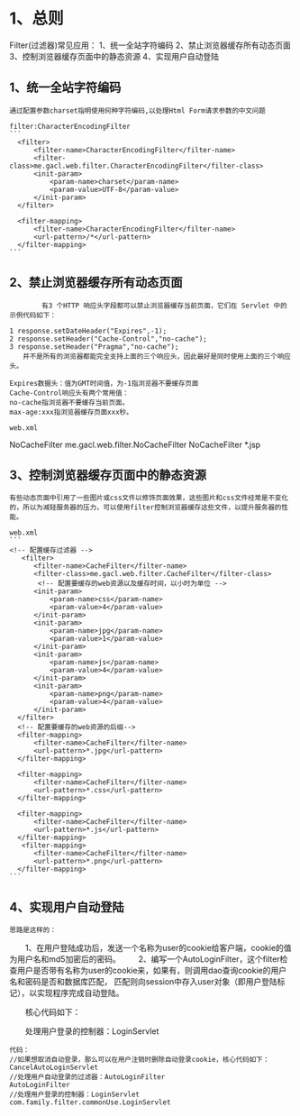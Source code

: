 # 1、总则
Filter(过滤器)常见应用：
    1、统一全站字符编码
    2、禁止浏览器缓存所有动态页面
    3、控制浏览器缓存页面中的静态资源
    4、实现用户自动登陆

## 1、统一全站字符编码
    通过配置参数charset指明使用何种字符编码,以处理Html Form请求参数的中文问题
    
    filter:CharacterEncodingFilter
    ```
      <filter>
          <filter-name>CharacterEncodingFilter</filter-name>
          <filter-class>me.gacl.web.filter.CharacterEncodingFilter</filter-class>
          <init-param>
              <param-name>charset</param-name>
              <param-value>UTF-8</param-value>
          </init-param>
      </filter>
      
      <filter-mapping>
          <filter-name>CharacterEncodingFilter</filter-name>
          <url-pattern>/*</url-pattern>
      </filter-mapping>
    ```
  
## 2、禁止浏览器缓存所有动态页面
            有3 个HTTP 响应头字段都可以禁止浏览器缓存当前页面，它们在 Servlet 中的示例代码如下：

    1 response.setDateHeader("Expires",-1);
    2 response.setHeader("Cache-Control","no-cache");
    3 response.setHeader("Pragma","no-cache"); 
    　　并不是所有的浏览器都能完全支持上面的三个响应头，因此最好是同时使用上面的三个响应头。
    
    Expires数据头：值为GMT时间值，为-1指浏览器不要缓存页面
    Cache-Control响应头有两个常用值：
    no-cache指浏览器不要缓存当前页面。
    max-age:xxx指浏览器缓存页面xxx秒。
    
    web.xml
  <filter>
      <filter-name>NoCacheFilter</filter-name>
      <filter-class>me.gacl.web.filter.NoCacheFilter</filter-class>
  </filter>
  
  <filter-mapping>
      <filter-name>NoCacheFilter</filter-name>
        <!--只拦截Jsp请求-->
      <servlet-name>*.jsp</servlet-name>
  </filter-mapping>

## 3、控制浏览器缓存页面中的静态资源
    有些动态页面中引用了一些图片或css文件以修饰页面效果，这些图片和css文件经常是不变化的，所以为减轻服务器的压力，可以使用filter控制浏览器缓存这些文件，以提升服务器的性能。

    web.xml
    ```
    <!-- 配置缓存过滤器 -->
       <filter>
          <filter-name>CacheFilter</filter-name>
          <filter-class>me.gacl.web.filter.CacheFilter</filter-class>
           <!-- 配置要缓存的web资源以及缓存时间，以小时为单位 -->
          <init-param>
              <param-name>css</param-name>
              <param-value>4</param-value>
          </init-param>
          <init-param>
              <param-name>jpg</param-name>
              <param-value>1</param-value>
          </init-param>
          <init-param>
              <param-name>js</param-name>
              <param-value>4</param-value>
          </init-param>
          <init-param>
              <param-name>png</param-name>
              <param-value>4</param-value>
          </init-param>
      </filter>
      <!-- 配置要缓存的web资源的后缀-->
      <filter-mapping>
          <filter-name>CacheFilter</filter-name>
          <url-pattern>*.jpg</url-pattern>
      </filter-mapping>
      
      <filter-mapping>
          <filter-name>CacheFilter</filter-name>
          <url-pattern>*.css</url-pattern>
      </filter-mapping>
      
      <filter-mapping>
          <filter-name>CacheFilter</filter-name>
          <url-pattern>*.js</url-pattern>
      </filter-mapping>
       <filter-mapping>
          <filter-name>CacheFilter</filter-name>
          <url-pattern>*.png</url-pattern>
      </filter-mapping>
    ```


## 4、实现用户自动登陆
    思路是这样的：

　　1、在用户登陆成功后，发送一个名称为user的cookie给客户端，cookie的值为用户名和md5加密后的密码。
　　2、编写一个AutoLoginFilter，这个filter检查用户是否带有名称为user的cookie来，如果有，则调用dao查询cookie的用户名和密码是否和数据库匹配，
            匹配则向session中存入user对象（即用户登陆标记），以实现程序完成自动登陆。

　　核心代码如下：

　　处理用户登录的控制器：LoginServlet

    代码：
    //如果想取消自动登录，那么可以在用户注销时删除自动登录cookie，核心代码如下：
    CancelAutoLoginServlet
    //处理用户自动登录的过滤器：AutoLoginFilter
    AutoLoginFilter
    //处理用户登录的控制器：LoginServlet
    com.family.filter.commonUse.LoginServlet